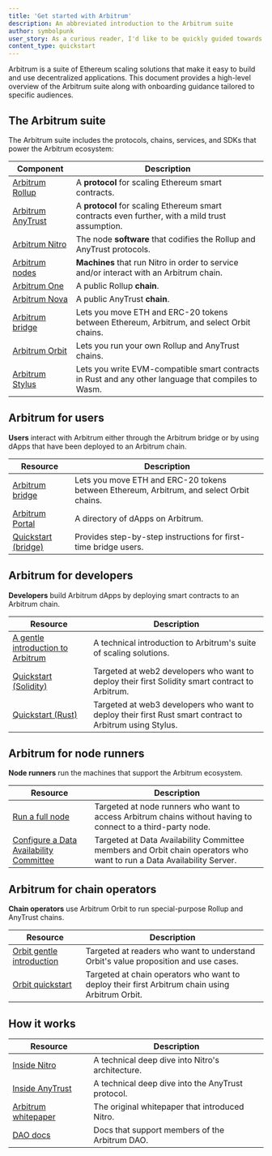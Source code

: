 ```yaml
---
title: 'Get started with Arbitrum'
description: An abbreviated introduction to the Arbitrum suite
author: symbolpunk
user_story: As a curious reader, I'd like to be quickly guided towards first steps based on my particular needs.
content_type: quickstart
---
```


<a data-quicklook-from="arbitrum">Arbitrum</a> is a suite of Ethereum scaling solutions that make it
easy to build and use decentralized applications. This document provides a high-level overview of the
Arbitrum suite along with onboarding guidance tailored to specific audiences.

## The Arbitrum suite

The Arbitrum suite includes the protocols, chains, services, and SDKs that power the Arbitrum ecosystem:

| Component                                                         | Description                                                                                         |
| ----------------------------------------------------------------- | --------------------------------------------------------------------------------------------------- |
| [Arbitrum Rollup](/inside-arbitrum-nitro)                         | A **protocol** for scaling Ethereum smart contracts.                                                |
| [Arbitrum AnyTrust](/inside-anytrust)                             | A **protocol** for scaling Ethereum smart contracts even further, with a mild trust assumption.     |
| [Arbitrum Nitro](/inside-arbitrum-nitro)                          | The node **software** that codifies the Rollup and AnyTrust protocols.                              |
| [Arbitrum nodes](/node-running/how-tos/running-a-full-node)       | **Machines** that run Nitro in order to service and/or interact with an Arbitrum chain.             |
| [Arbitrum One](https://portal.arbitrum.io/?chains=arbitrum-one)   | A public Rollup **chain**.                                                                          |
| [Arbitrum Nova](https://portal.arbitrum.io/?chains=arbitrum-nova) | A public AnyTrust **chain**.                                                                        |
| [Arbitrum bridge](https://bridge.arbitrum.io/)                    | Lets you move ETH and ERC-20 tokens between Ethereum, Arbitrum, and select Orbit chains.            |
| [Arbitrum Orbit](https://orbit.arbitrum.io/)                      | Lets you run your own Rollup and AnyTrust chains.                                                   |
| [Arbitrum Stylus](/stylus/stylus-gentle-introduction)             | Lets you write EVM-compatible smart contracts in Rust and any other language that compiles to Wasm. |

## Arbitrum for users

**Users** interact with Arbitrum either through the Arbitrum bridge or by using dApps that have been deployed to an Arbitrum chain.

| Resource                                       | Description                                                                              |
| ---------------------------------------------- | ---------------------------------------------------------------------------------------- |
| [Arbitrum bridge](https://bridge.arbitrum.io/) | Lets you move ETH and ERC-20 tokens between Ethereum, Arbitrum, and select Orbit chains. |
| [Arbitrum Portal](https://portal.arbitrum.io/) | A directory of dApps on Arbitrum.                                                        |
| [Quickstart (bridge)](/getting-started-users)  | Provides step-by-step instructions for first-time bridge users.                          |

## Arbitrum for developers

**Developers** build Arbitrum dApps by deploying smart contracts to an Arbitrum chain.

| Resource                                                                             | Description                                                                                              |
| ------------------------------------------------------------------------------------ | -------------------------------------------------------------------------------------------------------- |
| [A gentle introduction to Arbitrum](/welcome/arbitrum-gentle-introduction)           | A technical introduction to Arbitrum's suite of scaling solutions.                                       |
| [Quickstart (Solidity)](/build-decentralized-apps/01-quickstart-solidity-hardhat.md) | Targeted at web2 developers who want to deploy their first Solidity smart contract to Arbitrum.          |
| [Quickstart (Rust)](/stylus/stylus-quickstart)                                       | Targeted at web3 developers who want to deploy their first Rust smart contract to Arbitrum using Stylus. |

## Arbitrum for node runners

**Node runners** run the machines that support the Arbitrum ecosystem.

| Resource                                                                                                  | Description                                                                                                           |
| --------------------------------------------------------------------------------------------------------- | --------------------------------------------------------------------------------------------------------------------- |
| [Run a full node](/node-running/how-tos/running-a-full-node)                                              | Targeted at node runners who want to access Arbitrum chains without having to connect to a third-party node.          |
| [Configure a Data Availability Committee](/node-running/how-tos/data-availability-committee/introduction) | Targeted at Data Availability Committee members and Orbit chain operators who want to run a Data Availability Server. |

## Arbitrum for chain operators

**Chain operators** use Arbitrum Orbit to run special-purpose Rollup and AnyTrust chains.

| Resource                                                                   | Description                                                                                     |
| -------------------------------------------------------------------------- | ----------------------------------------------------------------------------------------------- |
| [Orbit gentle introduction](/launch-orbit-chain/orbit-gentle-introduction) | Targeted at readers who want to understand Orbit's value proposition and use cases.             |
| [Orbit quickstart](/launch-orbit-chain/orbit-quickstart)                   | Targeted at chain operators who want to deploy their first Arbitrum chain using Arbitrum Orbit. |

## How it works

| Resource                                                                                           | Description                                       |
| -------------------------------------------------------------------------------------------------- | ------------------------------------------------- |
| [Inside Nitro](/inside-arbitrum-nitro)                                                             | A technical deep dive into Nitro's architecture.  |
| [Inside AnyTrust](/inside-anytrust)                                                                | A technical deep dive into the AnyTrust protocol. |
| [Arbitrum whitepaper](https://github.com/OffchainLabs/nitro/blob/master/docs/Nitro-whitepaper.pdf) | The original whitepaper that introduced Nitro.    |
| [DAO docs](https://docs.arbitrum.foundation/gentle-intro-dao-governance)                           | Docs that support members of the Arbitrum DAO.    |
